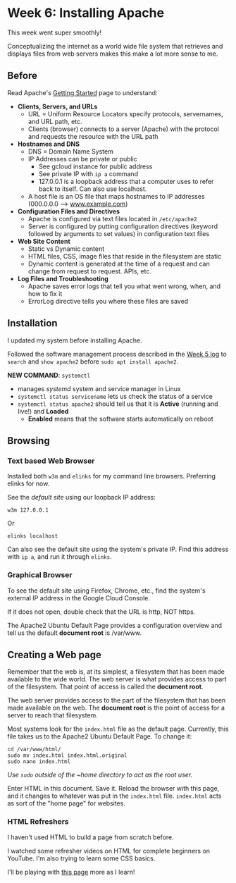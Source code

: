 # Week 6: Installing Apache
This week went super smoothly! 

Conceptualizing the internet as a world wide file system that retrieves and displays files from web servers makes this make a lot more sense to me. 

## Before
Read Apache's [Getting Started](https://httpd.apache.org/docs/2.4/getting-started.html) page to understand:
* __Clients, Servers, and URLs__
	* URL = Uniform Resource Locators specify protocols, servernames, and URL path, etc.
	* Clients (browser) connects to a server (Apache) with the protocol and requests the resource with the URL path
* __Hostnames and DNS__
	* DNS = Domain Name System
	* IP Addresses can be private or public
		* See gcloud instance for public address
		* See private IP with `ip a` command
		* 127.0.0.1 is a loopback address that a computer uses to refer back to itself. Can also use localhost.
	* A host file is an OS file that maps hostnames to IP addresses (000.0.0.0 --> www.example.com)
* __Configuration Files and Directives__
	* Apache is configured via text files located in `/etc/apache2`
	* Server is configured by putting configuration directives (keyword followed by arguments to set values) in configuration text files
* __Web Site Content__
	* Static vs Dynamic content
	* HTML files, CSS, image files that reside in the filesystem are static
	* Dynamic content is generated at the time of a request and can change from request to request. APIs, etc.
* __Log Files and Troubleshooting__
	* Apache saves error logs that tell you what went wrong, when, and how to fix it
	* ErrorLog directive tells you where these files are saved

## Installation
I updated my system before installing Apache.

Followed the software management process described in the [Week 5 log](https://github.com/sbar04/syslib2025/blob/main/logs/W5_manageSoftware_2025-02-09.md) to `search` and `show apache2` before `sudo apt install apache2`. 

__NEW COMMAND__: `systemctl`
* manages _systemd_ system and service manager in Linux
* `systemctl status servicename` lets us check the status of a service
* `systemctl status apache2` should tell us that it is __Active__ (running and live!) and __Loaded__
	* __Enabled__ means that the software starts automatically on reboot

## Browsing
### Text based Web Browser
Installed both `w3m` and `elinks` for my command line browsers. Preferring elinks for now.

See the _default site_ using our loopback IP address:

`w3m 127.0.0.1`

Or

`elinks localhost`

Can also see the default site using the system's private IP. Find this address with `ip a`, and run it through `elinks`.

### Graphical Browser
To see the default site using Firefox, Chrome, etc., find the system's external IP address in the Google Cloud Console.

If it does not open, double check that the URL is http, NOT https.

The Apache2 Ubuntu Default Page provides a configuration overview and tell us the default __document root__ is /var/www.

## Creating a Web page
Remember that the web is, at its simplest, a filesystem that has been made available to the wide world. The web server is what provides access to part of the filesystem. That point of access is called the **document root**.

The web server provides access to the part of the filesystem that has been made available on the web. The __document root__ is the point of access for a server to reach that filesystem. 

Most systems look for the `index.html` file as the default page. Currently, this file takes us to the Apache2 Ubuntu Default Page. To change it:
```
cd /var/www/html/
sudo mv index.html index.html.original
sudo nano index.html 
```
*Use `sudo` outside of the ~home directory to act as the root user.*

Enter HTML in this document. Save it. Reload the browser with this page, and it changes to whatever was put in the `index.html` file. `index.html` acts as sort of the "home page" for websites. 

### HTML Refreshers
I haven't used HTML to build a page from scratch before.

I watched some refresher videos on HTML for complete beginners on YouTube. I'm also trying to learn some CSS basics.

I'll be playing with [this page](http://34.173.172.135/index.html) more as I learn!
